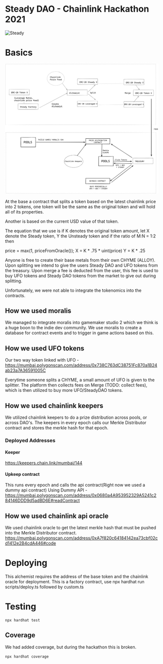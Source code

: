 # Steady DAO - Chainlink Hackathon 2021
![Steady](https://media.giphy.com/media/fyLKPt5fFoChh6u4uw/giphy.gif)


# Basics

<p align="center">
  <img src="steadyDAO.png"/>
</p>


At the base a contract that splits a token based on the latest chainlink price into 2 tokens, one token will be the same as the original token and will hold all of its properties.

Another is based on the current USD value of that token.

The equation that we use is 
if K denotes the original token amount, 
let X denote the Steady token,
Y the Unsteady token and if the ratio of M:N = 1:2 then
      
 price = max(1, priceFromOracle());
 X = K * .75 * uint(price)
 Y = K * .25

Anyone is free to create their base metals from their own CHYME (ALLOY). Upon splitting we intend to give the users Steady DAO and UFO tokens from the treasury.
Upon merge a fee is deducted from the user, this fee is used to buy UFO tokens and Steady DAO tokens from the market to give out during splitting.

Unfortunately, we were not able to integrate the tokenomics into the contracts.

## How we used moralis

We managed to integrate moralis into gamemaker studio 2 which we think is a huge boon to the indie dev community. We use moralis to create a database for contract events and to trigger in game actions based on this.

## How we used UFO tokens
Our two way token linked with UFO - 
https://mumbai.polygonscan.com/address/0x738C763dC38751Fc870a1B24ab23a7A36591005C

Everytime someone splits a CHYME, a small amount of UFO is given to the splitter. The platform then collects fees on Merge (TODO: collect fees), which is then utilized to buy more UFO/SteadyDAO tokens.

## How we used chainlink keepers

We utilized chainlink keepers to do a prize distribution across pools, or across DAO's. The keepers in every epoch calls our Merkle Distributor contract
and stores the merkle hash for that epoch.

### Deployed Addresses
#### Keeper
https://keepers.chain.link/mumbai/144 

#### Upkeep contract
This runs every epoch and calls the api contract(Right now we used a dummy api contract)
Using Dummy API - 
https://mumbai.polygonscan.com/address/0x0680a4A953952329A5241c284146DDD9d5adBD6E#readContract


## How we used chainlink api oracle
We used chainlink oracle to get the latest merkle hash that must be pushed into the Merkle Distributor contract.
https://mumbai.polygonscan.com/address/0xA7f820c64184142ea73cbf02cd1412e2B4cdA446#code


# Deploying 
This alchemist requires the address of the base token and the chainlink oracle for deployment. This is a factory contract, use npx hardhat run scripts/deploy.ts followed by custom.ts


# Testing 
```
npx hardhat test
```

## Coverage
We had added coverage, but during the hackathon this is broken.

```
npx hardhat coverage
```
